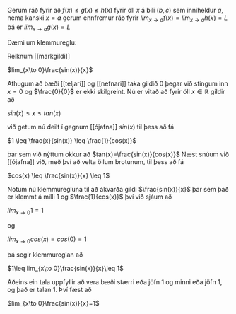 Gerum ráð fyrir að $f(x)\leq g(x) \leq h(x)$ fyrir öll $x$ á bili $(b,c)$ sem inniheldur $a$, nema kanski $x=a$ gerum ennfremur ráð fyrir $lim_{x\to a}f(x)=lim_{x\to a}h(x)=L$ þá er $lim_{x\to a} g(x)=L$

Dæmi um klemmureglu:

Reiknum [[markgildi]] 

$lim_{x\to 0}\frac{sin(x)}{x}$

Athugum að bæði [[teljari]] og [[nefnari]] taka gildið $0$ þegar við stingum inn $x=0$ og $\frac{0}{0}$ er ekki skilgreint. Nú er vitað að fyrir öll $x\in \mathbb{R}$ gildir að 

$sin(x)\leq x\leq tan(x)$

við getum nú deilt í gegnum [[ójafna]] $sin(x)$ til þess að fá

$1 \leq \frac{x}{sin(x)} \leq \frac{1}{cos(x)}$

þar sem við nýttum okkur að $tan(x)=\frac{sin(x)}{cos(x)}$
Næst snúum við [[ójafna]] við, með því að velta öllum brotunum, til þess að fá

$cos(x) \leq \frac{sin(x)}{x} \leq 1$

Notum nú klemmuregluna til að ákvarða gildi $\frac{sin(x)}{x}$ þar sem það er klemmt á milli $1$ og $\frac{1}{cos(x)}$ því við sjáum að

$lim_{x \to 0}1=1$

og

$lim_{x\to 0}cos(x)=cos(0)=1$

þá segir klemmureglan að

$1\leq lim_{x\to 0}\frac{sin(x)}{x}\leq 1$

Aðeins ein tala uppfyllir að vera bæði stærri eða jöfn $1$ og minni eða jöfn $1$, og það er talan $1$. Því fæst að

$lim_{x\to 0}\frac{sin(x)}{x}=1$